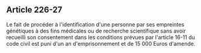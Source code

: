 Article 226-27
----
Le fait de procéder à l'identification d'une personne par ses empreintes
génétiques à des fins médicales ou de recherche scientifique sans avoir
recueilli son consentement dans les conditions prévues par l'article 16-11 du
code civil est puni d'un an d'emprisonnement et de 15 000 Euros d'amende.
